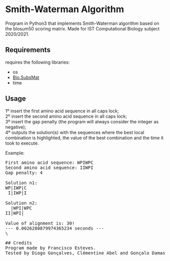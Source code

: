 # Smith-Waterman Algorithm
Program in Python3 that implements Smith-Waterman algorithm based on the blosum50 scoring matrix.
Made for IST Computational Biology subject 2020/2021.

## Requirements
requires the following libraries:
- os
- [Bio.SubsMat](https://biopython.org/wiki/Download)
- time

## Usage
1º insert the first amino acid sequence in all caps lock;  
2º insert the second amino acid sequence in all caps lock;  
3º insert the gap penalty (the program will always consider the integer as negative);  
4º outputs the solution(s) with the sequences where the best local combination is highlighted, the value of the best combination and the time it took to execute.

Example:
<pre>
First amino acid sequence: WPIWPC  
Second amino acid sequence: IIWPI  
Gap penalty: 4

Solution n1:  
WP|IWP|C  
 I|IWP|I 
 
Solution n2:  
  |WPI|WPC  
II|WPI| 

Value of alignment is: 30!  
--- 0.0026280879974365234 seconds ---
\<pre>
## Credits
Program made by Francisco Esteves.  
Tested by Diogo Gonçalves, Clémentine Abel and Gonçalo Damas.
